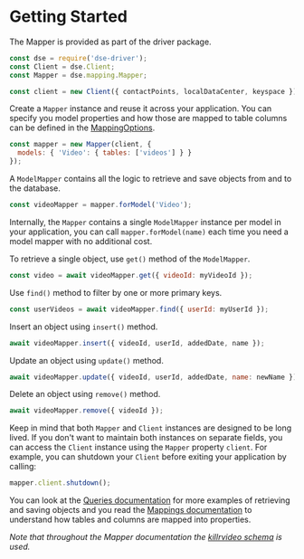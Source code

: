 # Getting Started

The Mapper is provided as part of the driver package.

```javascript
const dse = require('dse-driver');
const Client = dse.Client;
const Mapper = dse.mapping.Mapper;

const client = new Client({ contactPoints, localDataCenter, keyspace });
```

Create a `Mapper` instance and reuse it across your application. You can specify you model properties and how those
are mapped to table columns can be defined in the [MappingOptions](../defining-mappings/). 

```javascript
const mapper = new Mapper(client, { 
  models: { 'Video': { tables: ['videos'] } }
});
```

A `ModelMapper` contains all the logic to retrieve and save objects from and to the database.

```javascript
const videoMapper = mapper.forModel('Video');
```

Internally, the `Mapper` contains a single `ModelMapper` instance per model in your application, you can call 
`mapper.forModel(name)` each time you need a model mapper with no additional cost.

To retrieve a single object, use `get()` method of the `ModelMapper`.

```javascript
const video = await videoMapper.get({ videoId: myVideoId });
```

Use `find()` method to filter by one or more primary keys.

```javascript
const userVideos = await videoMapper.find({ userId: myUserId });
```

Insert an object using `insert()` method.

```javascript
await videoMapper.insert({ videoId, userId, addedDate, name });
```

Update an object using `update()` method.

```javascript
await videoMapper.update({ videoId, userId, addedDate, name: newName });
```

Delete an object using `remove()` method.

```javascript
await videoMapper.remove({ videoId });
```

Keep in mind that both `Mapper` and `Client` instances are designed to be long lived. If you don't want to maintain 
both instances on separate fields, you can access the `Client` instance using the `Mapper` property `client`. For 
example, you can shutdown your `Client` before exiting your application by calling:

```javascript
mapper.client.shutdown();
```

You can look at the [Queries documentation](../queries/) for more examples of retrieving and saving 
objects and you read the [Mappings documentation](../defining-mappings/) to understand how 
tables and columns are mapped into properties.

*Note that throughout the Mapper documentation the [killrvideo schema][killrvideo] is used.* 

[killrvideo]: https://github.com/pmcfadin/killrvideo-sample-schema